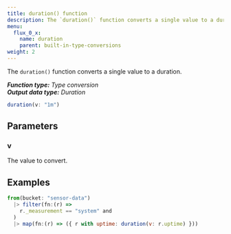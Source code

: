```yaml
---
title: duration() function
description: The `duration()` function converts a single value to a duration.
menu:
  flux_0_x:
    name: duration
    parent: built-in-type-conversions
weight: 2
---
```


The `duration()` function converts a single value to a duration.

_**Function type:** Type conversion_  
_**Output data type:** Duration_

```js
duration(v: "1m")
```

## Parameters

### v
The value to convert.

## Examples
```js
from(bucket: "sensor-data")
  |> filter(fn:(r) =>
    r._measurement == "system" and
  )
  |> map(fn:(r) => ({ r with uptime: duration(v: r.uptime) }))
```
